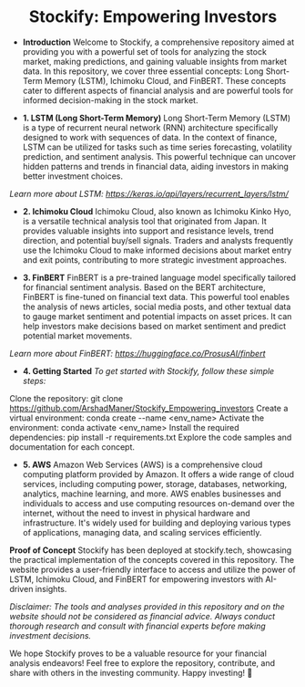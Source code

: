 <h1 align="center">Stockify: Empowering Investors </h1>
 
- **Introduction** 
Welcome to Stockify, a comprehensive repository aimed at providing you with a powerful set of tools for analyzing the stock market, making predictions, and gaining valuable insights from market data. In this repository, we cover three essential concepts: Long Short-Term Memory (LSTM), Ichimoku Cloud, and FinBERT. These concepts cater to different aspects of financial analysis and are powerful tools for informed decision-making in the stock market.

- **1. LSTM (Long Short-Term Memory)**
Long Short-Term Memory (LSTM) is a type of recurrent neural network (RNN) architecture specifically designed to work with sequences of data. In the context of finance, LSTM can be utilized for tasks such as time series forecasting, volatility prediction, and sentiment analysis. This powerful technique can uncover hidden patterns and trends in financial data, aiding investors in making better investment choices.

*Learn more about LSTM: https://keras.io/api/layers/recurrent_layers/lstm/*

- **2. Ichimoku Cloud**
Ichimoku Cloud, also known as Ichimoku Kinko Hyo, is a versatile technical analysis tool that originated from Japan. It provides valuable insights into support and resistance levels, trend direction, and potential buy/sell signals. Traders and analysts frequently use the Ichimoku Cloud to make informed decisions about market entry and exit points, contributing to more strategic investment approaches.

- **3. FinBERT**
FinBERT is a pre-trained language model specifically tailored for financial sentiment analysis. Based on the BERT architecture, FinBERT is fine-tuned on financial text data. This powerful tool enables the analysis of news articles, social media posts, and other textual data to gauge market sentiment and potential impacts on asset prices. It can help investors make decisions based on market sentiment and predict potential market movements.

*Learn more about FinBERT: https://huggingface.co/ProsusAI/finbert*

- **4. Getting Started**
*To get started with Stockify, follow these simple steps:*

Clone the repository: git clone https://github.com/ArshadManer/Stockify_Empowering_investors
Create a virtual environment: conda create --name <env_name>
Activate the environment: conda activate <env_name>
Install the required dependencies: pip install -r requirements.txt
Explore the code samples and documentation for each concept.

- **5. AWS**
Amazon Web Services (AWS) is a comprehensive cloud computing platform provided by Amazon. It offers a wide range of cloud services, including computing power, storage, databases, networking, analytics, machine learning, and more. AWS enables businesses and individuals to access and use computing resources on-demand over the internet, without the need to invest in physical hardware and infrastructure. It's widely used for building and deploying various types of applications, managing data, and scaling services efficiently.


**Proof of Concept**
Stockify has been deployed at stockify.tech, showcasing the practical implementation of the concepts covered in this repository. The website provides a user-friendly interface to access and utilize the power of LSTM, Ichimoku Cloud, and FinBERT for empowering investors with AI-driven insights.

*Disclaimer: The tools and analyses provided in this repository and on the website should not be considered as financial advice. Always conduct thorough research and consult with financial experts before making investment decisions.*

We hope Stockify proves to be a valuable resource for your financial analysis endeavors! Feel free to explore the repository, contribute, and share with others in the investing community. Happy investing! 🚀
